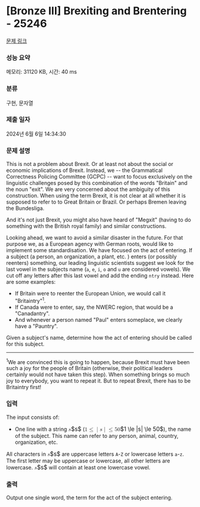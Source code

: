 # [Bronze III] Brexiting and Brentering - 25246 

[문제 링크](https://www.acmicpc.net/problem/25246) 

### 성능 요약

메모리: 31120 KB, 시간: 40 ms

### 분류

구현, 문자열

### 제출 일자

2024년 6월 6일 14:34:30

### 문제 설명

<p>This is not a problem about Brexit. Or at least not about the social or economic implications of Brexit. Instead, we -- the Grammatical Correctness Policing Committee (GCPC) -- want to focus exclusively on the linguistic challenges posed by this combination of the words "Britain" and the noun "exit". We are very concerned about the ambiguity of this construction. When using the term Brexit, it is not clear at all whether it is supposed to refer to to Great Britain or Brazil. Or perhaps Bremen leaving the Bundesliga.</p>

<p>And it's not just Brexit, you might also have heard of "Megxit" (having to do something with the British royal family) and similar constructions.</p>

<p>Looking ahead, we want to avoid a similar disaster in the future. For that purpose we, as a European agency with German roots, would like to implement some standardisation. We have focused on the act of entering. If a subject (a person, an organization, a plant, etc. ) enters (or possibly reenters) something, our leading linguistic scientists suggest we look for the last vowel in the subjects name (<code>a</code>, <code>e</code>, <code>i</code>, <code>o</code> and <code>u</code> are considered vowels). We cut off any letters after this last vowel and add the ending <code>ntry</code> instead. Here are some examples:</p>

<ul>
	<li>If Britain were to reenter the European Union, we would call it "Britaintry"<sup>1</sup>.</li>
	<li>If Canada were to enter, say, the NWERC region, that would be a "Canadantry".</li>
	<li>And whenever a person named "Paul" enters someplace, we clearly have a "Pauntry".</li>
</ul>

<p>Given a subject's name, determine how the act of entering should be called for this subject.</p>

<hr>
<p><sup>1</sup>We are convinced this is going to happen, because Brexit must have been such a joy for the people of Britain (otherwise, their political leaders certainly would not have taken this step). When something brings so much joy to everybody, you want to repeat it. But to repeat Brexit, there has to be Britaintry first!</p>

### 입력 

 <p>The input consists of:</p>

<ul>
	<li>One line with a string <mjx-container class="MathJax" jax="CHTML" style="font-size: 109%; position: relative;"><mjx-math class="MJX-TEX" aria-hidden="true"><mjx-mi class="mjx-i"><mjx-c class="mjx-c1D460 TEX-I"></mjx-c></mjx-mi></mjx-math><mjx-assistive-mml unselectable="on" display="inline"><math xmlns="http://www.w3.org/1998/Math/MathML"><mi>s</mi></math></mjx-assistive-mml><span aria-hidden="true" class="no-mathjax mjx-copytext">$s$</span></mjx-container> (<mjx-container class="MathJax" jax="CHTML" style="font-size: 109%; position: relative;"><mjx-math class="MJX-TEX" aria-hidden="true"><mjx-mn class="mjx-n"><mjx-c class="mjx-c31"></mjx-c></mjx-mn><mjx-mo class="mjx-n" space="4"><mjx-c class="mjx-c2264"></mjx-c></mjx-mo><mjx-texatom space="4" texclass="ORD"><mjx-mo class="mjx-n"><mjx-c class="mjx-c7C"></mjx-c></mjx-mo></mjx-texatom><mjx-mi class="mjx-i"><mjx-c class="mjx-c1D460 TEX-I"></mjx-c></mjx-mi><mjx-texatom texclass="ORD"><mjx-mo class="mjx-n"><mjx-c class="mjx-c7C"></mjx-c></mjx-mo></mjx-texatom><mjx-mo class="mjx-n" space="4"><mjx-c class="mjx-c2264"></mjx-c></mjx-mo><mjx-mn class="mjx-n" space="4"><mjx-c class="mjx-c35"></mjx-c><mjx-c class="mjx-c30"></mjx-c></mjx-mn></mjx-math><mjx-assistive-mml unselectable="on" display="inline"><math xmlns="http://www.w3.org/1998/Math/MathML"><mn>1</mn><mo>≤</mo><mrow data-mjx-texclass="ORD"><mo stretchy="false">|</mo></mrow><mi>s</mi><mrow data-mjx-texclass="ORD"><mo stretchy="false">|</mo></mrow><mo>≤</mo><mn>50</mn></math></mjx-assistive-mml><span aria-hidden="true" class="no-mathjax mjx-copytext">$1 \le |s| \le 50$</span></mjx-container>), the name of the subject. This name can refer to any person, animal, country, organization, etc.</li>
</ul>

<p>All characters in <mjx-container class="MathJax" jax="CHTML" style="font-size: 109%; position: relative;"><mjx-math class="MJX-TEX" aria-hidden="true"><mjx-mi class="mjx-i"><mjx-c class="mjx-c1D460 TEX-I"></mjx-c></mjx-mi></mjx-math><mjx-assistive-mml unselectable="on" display="inline"><math xmlns="http://www.w3.org/1998/Math/MathML"><mi>s</mi></math></mjx-assistive-mml><span aria-hidden="true" class="no-mathjax mjx-copytext">$s$</span></mjx-container> are uppercase letters <code>A</code>-<code>Z</code> or lowercase letters <code>a</code>-<code>z</code>. The first letter may be uppercase or lowercase, all other letters are lowercase. <mjx-container class="MathJax" jax="CHTML" style="font-size: 109%; position: relative;"><mjx-math class="MJX-TEX" aria-hidden="true"><mjx-mi class="mjx-i"><mjx-c class="mjx-c1D460 TEX-I"></mjx-c></mjx-mi></mjx-math><mjx-assistive-mml unselectable="on" display="inline"><math xmlns="http://www.w3.org/1998/Math/MathML"><mi>s</mi></math></mjx-assistive-mml><span aria-hidden="true" class="no-mathjax mjx-copytext">$s$</span></mjx-container> will contain at least one lowercase vowel.</p>

### 출력 

 <p>Output one single word, the term for the act of the subject entering.</p>

